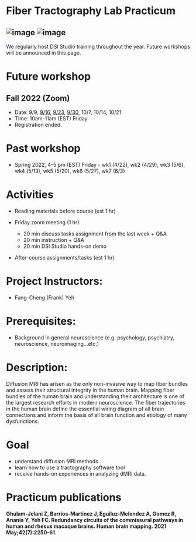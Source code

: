 # Fiber Tractography Lab Practicum

![image](https://user-images.githubusercontent.com/275569/149856247-7315a680-fda4-417e-9028-6f6552a56ed6.png)
![image](https://user-images.githubusercontent.com/275569/149856299-a2277a1a-8d6b-41ad-a6e8-f81f4dba0344.png)
---

We regularly host DSI Studio training throughout the year. Future workshops will be announced in this page.

# Future workshop

## Fall 2022 (Zoom)
- Date: 9/9, [9/16](https://pitt.zoom.us/rec/share/cbcTEIWPu8pVSF-MDMEksXU6iK72St7Awfqk61g2OAb9MWLXdKC7oXk7paI0bfYt.1bGXcalByFSTCziN?startTime=1663336787000), [9/23](https://pitt.zoom.us/rec/share/N6bcBSvD9LA42gg88cfPxggywLIszWoYWnAzyVHe3_xP1qKsJi_sQZns1rP5ciTS.AjtlVo3nyxzboQpl?startTime=1663941480000), [9/30](https://pitt.zoom.us/rec/share/oLKkGKobAIVKt74gZf3NskWDrgUtexddzEPK-gmut55tADwehjMYK02MoSlZav6k.fT_YF7eC7pU_EZLN?startTime=1664546351000), 10/7, 10/14, 10/21
- Time: 10am-11am (EST) Friday
- Registration ended.

# Past workshop

- Spring 2022, 4-5 pm (EST) Friday - wk1 (4/22), wk2 (4/29), wk3 (5/6), wk4 (5/13), wk5 (5/20), wk6 (5/27), wk7 (6/3)

# Activities

- Reading materials before course (est 1 hr)
- Friday zoom meeting (1 hr)
  
  - 20 min discuss tasks assignment from the last week + Q&A
  - 20 min instruction + Q&A
  - 20 min DSI Studio hands-on demo
  
- After-course assignments/tasks (est 1 hr)

# Project Instructors:

- Fang-Cheng (Frank) Yeh

# Prerequisites:

- Background in general neuroscience (e.g. psychology, psychiatry, neuroscience, neuroimaging…etc.)

# Description:

Diffusion MRI has arisen as the only non-invasive way to map fiber bundles and assess their structural integrity in the human brain. Mapping fiber bundles of the human brain and understanding their architecture is one of the largest research efforts in modern neuroscience. The fiber trajectories in the human brain define the essential wiring diagram of all brain connections and inform the basis of all brain function and etiology of many dysfunctions.

# Goal

- understand diffusion MRI methods
- learn how to use a tractography software tool
- receive hands-on experiences in analyzing dMRI data.


# Practicum publications

**Ghulam‐Jelani Z, Barrios‐Martinez J, Eguiluz‐Melendez A, Gomez R, Anania Y, Yeh FC. Redundancy circuits of the commissural pathways in human and rhesus macaque brains. Human brain mapping. 2021 May;42(7):2250-61.**
